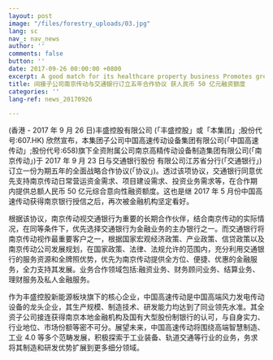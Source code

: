 ```yaml
---
layout: post
image: "/files/forestry_uploads/03.jpg"
lang: sc
nav_: nav_news
author: ''
comments: false
button: ''
date: 2017-09-26 00:00:00 +0800
excerpt: A good match for its healthcare property business Promotes green living
title: 间接子公司南京传动与交通银行订立五年合作协议 获人民币 50 亿元融资额度
categories: ''
lang-ref: news_20170926

---
```

(香港 - 2017 年 9 月 26 日)丰盛控股有限公司 (「丰盛控股」或「本集团」;股份代号:607.HK) 欣然宣布，本集团子公司中国高速传动设备集团有限公司(「中国高速传动」;股份代号:658)旗下全资附属公司南京高精传动设备制造集团有限公司(「南京传动」)于 2017 年 9 月 23 日与交通银行股份 有限公司江苏省分行(「交通银行」)订立一份为期五年的全面战略合作协议(「协议」)。透过该项协议，交通银行同意优先支持南京传动日常营运资金需求、项目建设需求、投资业务需求等，在合作期 内提供总额人民币 50 亿元综合意向性融资额度。这也是继 2017 年 5 月份中国高速传动获得南京银行授信之后，再次被金融机构坚定看好。

根据该协议，南京传动视交通银行为重要的长期合作伙伴，结合南京传动的实际情况，在同等条件下，优先选择交通银行为金融业务的主办银行之一。而交通银行将南京传动视作最重要客户之一，根据国家宏观经济政策、产业政策、信贷政策以及南京传动公司发展规划，在国家政策、法律、法规允许的范围内，充分利用交通银行的服务资源和全牌照优势，优先为南京传动提供全方位、便捷、优惠的金融服务，全力支持其发展。业务合作领域包括:融资业务、财务顾问业务、结算业务、理财服务及私人金融服务。

作为丰盛控股新能源板块旗下的核心企业，中国高速传动是中国高端风力发电传动设备的龙头企业，其生产规模、制造技术、研发能力均达到了同业领先水准。其全资子公司接连获得南京本地金融机构及国有大型股份制银行的认可，与自身实力、行业地位、市场份额等密不可分。展望未来，中国高速传动将围绕高端智慧制造、工业 4.0 等多个范畴发展，积极探索于工业装备、轨道交通等行业的业务，务求将其制造和研发优势扩展到更多细分领域。
